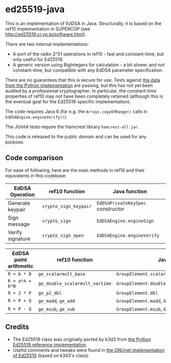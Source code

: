 ed25519-java
============

This is an implementation of EdDSA in Java. Structurally, it is based on the ref10 implementation in SUPERCOP (see http://ed25519.cr.yp.to/software.html).

There are two internal implementations:
* A port of the radix-2^51 operations in ref10 - fast and constant-time, but only useful for Ed25519.
* A generic version using BigIntegers for calculation - a bit slower and not constant-time, but compatible with any EdDSA parameter specification.

There are no guarantees that this is secure for use. Tests against [the data from the Python implementation](http://ed25519.cr.yp.to/python/sign.input) are passing, but this has not yet been audited by a professional cryptographer. In particular, the constant-time properties of ref10 may not have been completely retained (although this is the eventual goal for the Ed25519-specific implementation).

The code requires Java 6 (for e.g. the `Arrays.copyOfRange()` calls in `EdDSAEngine.engineVerify()`).

The JUnit4 tests require the Hamcrest library `hamcrest-all.jar`.

This code is released to the public domain and can be used for any purpose.

Code comparison
---------------

For ease of following, here are the main methods in ref10 and their equivalents in this codebase:

| EdDSA Operation | ref10 function | Java function |
| --------------- | -------------- | ------------- |
| Generate keypair | `crypto_sign_keypair` | `EdDSAPrivateKeySpec` constructor |
| Sign message | `crypto_sign` | `EdDSAEngine.engineSign` |
| Verify signature | `crypto_sign_open` | `EdDSAEngine.engineVerify` |

| EdDSA point arithmetic | ref10 function | Java function |
| ---------------------- | -------------- | ------------- |
| `R = b * B` | `ge_scalarmult_base` | `GroupElement.scalarMultiply` |
| `R = a*A + b*B` | `ge_double_scalarmult_vartime` | `GroupElement.doubleScalarMultiplyVariableTime` |
| `R = 2 * P` | `ge_p2_dbl` | `GroupElement.dbl` |
| `R = P + Q` | `ge_madd`, `ge_add` | `GroupElement.madd`, `GroupElement.add` |
| `R = P - Q` | `ge_msub`, `ge_sub` | `GroupElement.msub`, `GroupElement.sub` |

Credits
-------

* The Ed25519 class was originally ported by k3d3 from [the Python Ed25519 reference implementation](http://ed25519.cr.yp.to/python/ed25519.py).
* Useful comments and tweaks were found in [the GNUnet implementation of Ed25519](https://gnunet.org/svn/gnunet-java/src/main/java/org/gnunet/util/crypto/) (based on k3d3's class).
